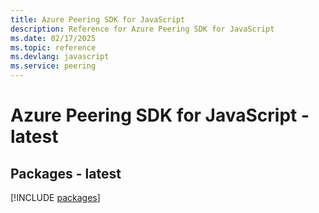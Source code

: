 ```yaml
---
title: Azure Peering SDK for JavaScript
description: Reference for Azure Peering SDK for JavaScript
ms.date: 02/17/2025
ms.topic: reference
ms.devlang: javascript
ms.service: peering
---
```

# Azure Peering SDK for JavaScript - latest
## Packages - latest
[!INCLUDE [packages](peering-index.md)]